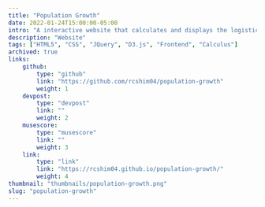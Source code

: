 ```yaml
---
title: "Population Growth"
date: 2022-01-24T15:00:00-05:00
intro: "A interactive website that calculates and displays the logistic differential growth model."
description: "Website"
tags: ["HTML5", "CSS", "JQuery", "D3.js", "Frontend", "Calculus"]
archived: true
links: 
    github: 
        type: "github"
        link: "https://github.com/rcshim04/population-growth"
        weight: 1
    devpost:
        type: "devpost"
        link: ""
        weight: 2
    musescore:
        type: "musescore"
        link: ""
        weight: 3
    link:
        type: "link"
        link: "https://rcshim04.github.io/population-growth/"
        weight: 4
thumbnail: "thumbnails/population-growth.png"
slug: "population-growth"
---
```


